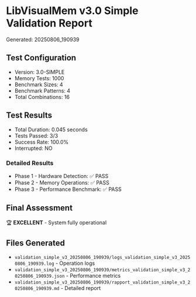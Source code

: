 # LibVisualMem v3.0 Simple Validation Report
Generated: 20250806_190939

## Test Configuration
- Version: 3.0-SIMPLE
- Memory Tests: 1000
- Benchmark Sizes: 4
- Benchmark Patterns: 4
- Total Combinations: 16

## Test Results
- Total Duration: 0.045 seconds
- Tests Passed: 3/3
- Success Rate: 100.0%
- Interrupted: NO

### Detailed Results
- Phase 1 - Hardware Detection: ✅ PASS
- Phase 2 - Memory Operations: ✅ PASS
- Phase 3 - Performance Benchmark: ✅ PASS

## Final Assessment
🏆 **EXCELLENT** - System fully operational

## Files Generated
- `validation_simple_v3_20250806_190939/logs_validation_simple_v3_20250806_190939.log` - Operation logs
- `validation_simple_v3_20250806_190939/metrics_validation_simple_v3_20250806_190939.json` - Performance metrics
- `validation_simple_v3_20250806_190939/rapport_validation_simple_v3_20250806_190939.md` - Detailed report
